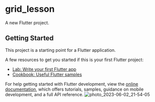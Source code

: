 # grid_lesson

A new Flutter project.

## Getting Started

This project is a starting point for a Flutter application.

A few resources to get you started if this is your first Flutter project:

- [Lab: Write your first Flutter app](https://docs.flutter.dev/get-started/codelab)
- [Cookbook: Useful Flutter samples](https://docs.flutter.dev/cookbook)

For help getting started with Flutter development, view the
[online documentation](https://docs.flutter.dev/), which offers tutorials,
samples, guidance on mobile development, and a full API reference.
![photo_2023-06-02_21-54-05](https://github.com/SultanbaevS/ui_examples/assets/84785837/d7c0af43-2f82-46f7-83b3-2f7a79367ec7)
